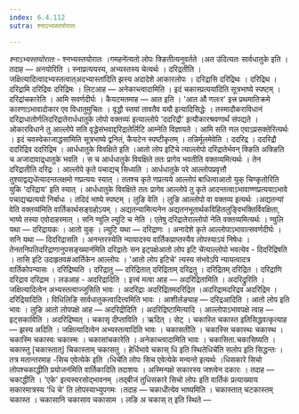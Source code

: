 ```yaml
---
index: 6.4.112
sutra: श्नाऽभ्यस्तयोरातः

---
```

_श्नाऽभ्यस्तयोरातः_ - श्नभ्यस्तयोरातः ।गमहने॑त्यतो लोपः क्ङितीत्यनुवर्तते ।अत उ॑दित्यतः सार्वधातुके इति । तदाह — अनयोरिति । स्नाप्रत्ययस्य, अभ्यस्तस्य चेत्यर्थः । दरिद्रतीति । जक्षित्यादित्वादभ्यस्तत्वात्अदभ्यास्ता॑दिति झस्य अदादेशे आकारलोपः । दरिद्रासि दरिद्रिथः । दरिद्रिथ । दरिद्रामि दरिद्रिवः दरिद्रिमः । लिटआह —  अनेकाच्त्वादामिति । इदं चकास्प्रत्यया॑दिति सूत्रभाष्ये स्पष्टम् । दरिद्रांचकारेति । आमि सवर्णदीर्घः । कैयटमतमाह —  आत इति । 'आत औ णलःर' इत्त्र प्रथमातिक्रमे कारणाऽभावादोकार एव विधातुमुचितः । वृद्धौ स्तयां तावतैव ययौ इत्यादिसिद्धेः । तस्मादौकराविधानं दरिद्राधातोर्णलिदरिद्रातेरार्धधातुके लोपो वक्तव्यः॑ इत्याल्लोपे 'ददरिद्रौ' इत्यौकारश्रवणार्थं संपद्यते । ओकारविधाने तु आल्लोपे सति वृद्धेसंभवाद्दरिद्रातेर्लिटि आम्नेति विज्ञायते । आमि सति णल एवाऽप्रसक्तेरित्यर्थः । इदं चवस्वेकाजाद्धसा॑मिति सूत्रभाष्ये द्वनितं, कैयटेन स्पष्टीकृतम् । तन्निर्मूलमेवेति । ददरिद्र । ददरिद्रौ ददरिद्रिव ददरिद्रिम । आर्धधातुके विवक्षिते इति ।आतो लोप इटि॑चे त्याल्लोपो दरिद्रातेर्भवन् क्ङिति अक्ङिति च अजादावाद्र्धातुके भवति । स च आर्धधातुके विवक्षिते ततः प्रागेव भवतीति वक्तव्यमित्यर्थः । तेन दरिद्रातीति दरिद्रः । आल्लोपे कृते पचाद्यच् सिध्यति । आर्धधातुके परे आल्लोपप्रवृत्तौ तुश्याद्वद्यधे॑त्यादन्तलक्षमो णप्रत्ययः स्यात् । ततश्च कृते णप्रत्यये आल्लोपं बाधित्वाआतो युक् चिण्कृतोरिति युकि 'दरिद्राय' इति स्यात् । आर्धधातुके विवक्षिते ततः प्रागेव आल्लोपे तु कृते आदन्तत्वाऽभावाण्णप्रत्ययाऽभावे पचाद्यच्प्रत्ययो निर्बाधः । तदिदं भाष्ये स्पष्टम् । लुङि वेति । लुङि आल्लोपो वा वक्तव्य इत्यर्थः ।अद्यतन्यां वेति वक्तव्य॑मिति वार्तिकार्थसङ्ग्रहोऽयम् । अद्यतन्यामित्यनेन अद्यतनभूतार्थकविहितलुङ्विभक्तिर्विवक्षिता, भाष्ये तस्या एवोदाहरमात् । सनि ण्वुलि ल्युटि च नेति । एतेषु दरिद्रातेराल्लोपो नेति वक्तव्यमित्यर्थः । ण्वुलि यथा —  दरिद्रायकः । आतो युक् । ल्युटि यथा —  दरिद्राणः । अनादेशे कृते आल्लोपाऽभावात्सवर्णदीर्घः । सनि यथा —  दिदरिद्रासति । अनन्तरस्येति न्यायादस्य वार्तिकप्राप्तस्यैव लोपस्याऽयं निषेधः । तेनतनिपतिदरिद्राणानुपसङ्ख्यान॑मिति दरिद्रातेः सन इट्पक्षेआतो लोप इटि चे॑त्याल्लोपो भवत्येव - दिदरिद्रिषति । तासि इटि उदाहृतव#आर्तिकेन आल्लोपः । 'आतो लोप इटिचे' त्यस्य संभवेऽपि न्यायत्वादत्र वार्तिकोपन्यासः । दरिद्रिष्यति । दरिद्रातु — दरिद्रितात् दरिद्रिताम् दरिद्रतु । दरिद्रितम् दरिद्रित । दरिद्राणि दरिद्राव दरिद्राम । लडआह - अदरिद्रादिति । इत्त्वं मत्वा आह —  अदरिद्रितामिति । अदरिद्रुरिति । जक्षित्यादित्वेन अभ्यस्तत्वाज्जुसिति भावः । अदरिद्राः अदरिद्रितमदरिद्रित ।अदरिद्रामदरिद्रव अदरिद्रिम । दरिद्रियादिति । विधिलिङि सार्वधातुकत्वादित्त्वमिति भावः । आशीर्लङ्याह —  दरिद्रआदिति । आतो लोप इति भावः । लुङि आतो लोपपक्षे आह —  अदरिद्रीदिति । अदरिद्रिष्टामित्यादि । आल्लोपाऽभावपक्षे त्वाह —  इट्सकाविति । अदरिद्रिष्यत् । चकासृ दीप्ताविति । ऋदित् । सेट् । चकास्ति चकास्त इतिसिद्धवत्कृत्याह —  झस्य अदिति । जक्षित्यादित्वेन अभ्यस्तत्वादिति भावः । चकासतीति । चकास्सि चकास्थः चकास्थ । चकास्मि चकास्वः चकास्मः । चकासांचकारेति । अनेकाच्त्वादामिति भावः । चकासिता.चकासिष्यति । चकास्तु [चकास्तात्] चिकास्ताम् चकासतु । हेर्धिभावे चकास् धि इति स्थितेधिचे॑ति सलोप इति सिद्धन्तः । तत्र मतान्तरमाह -सिच एवेत्येके इति ।धिचे॑ति लोपः सिच एवेत्येके मन्यन्ते इत्यर्थः ।धिसकारे सिचो लोपश्चकाद्धीति प्रयोजन॑मिति वार्तिकादिति तदाशयः । अस्मिन्पक्षे सकारस्य जश्त्वेन दकारः । तदाह —  चकाद्धीति । 'एके' इत्यस्वरसोद्भावनम् ।तद्बीजं तुधिसकारे सिचो लोपः इति वार्तिकं प्रत्याख्याय सकारमात्रस्य 'धि चे' ति लोपस्याभ्युपगमः ।तदाह —  चकाधीत्येव भाष्यमिति । चकास्तात् चटकास्तम् चकास्त । चकासानि चकासाव चकासाम । लङि अ चकास् त् इति स्थिते — 